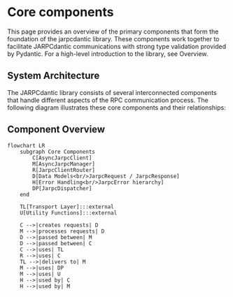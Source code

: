 # Core components

This page provides an overview of the primary components that form the foundation of the jarpcdantic library. 
These components work together to facilitate JARPCdantic communications 
with strong type validation provided by Pydantic. For a high-level introduction to the library, see Overview.

## System Architecture

The JARPCdantic library consists of several interconnected components that handle different aspects 
of the RPC communication process. The following diagram illustrates these core components and their relationships:

## Component Overview

```mermaid
flowchart LR
    subgraph Core Components
        C[AsyncJarpcClient]
        M[AsyncJarpcManager]
        R[JarpcClientRouter]
        D[Data Models<br/>JarpcRequest / JarpcResponse]
        H[Error Handling<br/>JarpcError hierarchy]
        DP[JarpcDispatcher]
    end

    TL[Transport Layer]:::external
    U[Utility Functions]:::external

    C -->|creates requests| D
    M -->|processes requests| D
    D -->|passed between| M
    D -->|passed between| C
    C -->|uses| TL
    R -->|uses| C
    TL -->|delivers to| M
    M -->|uses| DP
    M -->|uses| U
    H -->|used by| C
    H -->|used by| M

```